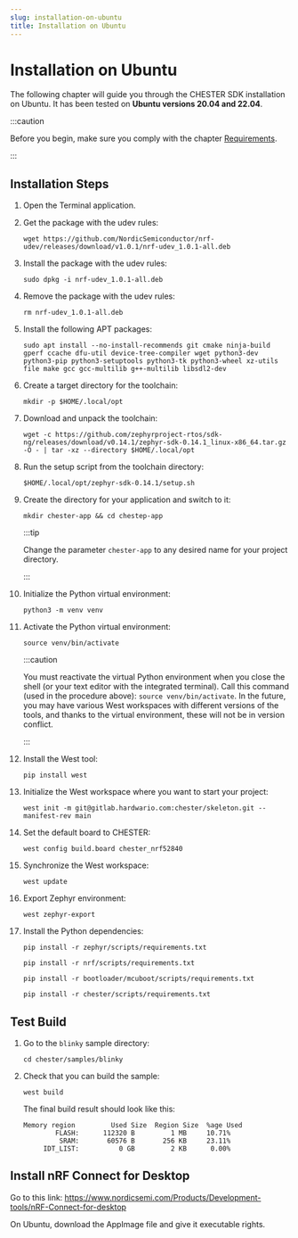 ```yaml
---
slug: installation-on-ubuntu
title: Installation on Ubuntu
---
```


# Installation on Ubuntu

The following chapter will guide you through the CHESTER SDK installation on Ubuntu. It has been tested on **Ubuntu versions 20.04 and 22.04**.

:::caution

Before you begin, make sure you comply with the chapter [Requirements](requirements).

:::

## Installation Steps

1. Open the Terminal application.

1. Get the package with the udev rules:

   ```
   wget https://github.com/NordicSemiconductor/nrf-udev/releases/download/v1.0.1/nrf-udev_1.0.1-all.deb
   ```

1. Install the package with the udev rules:

   ```
   sudo dpkg -i nrf-udev_1.0.1-all.deb
   ```

1. Remove the package with the udev rules:

   ```
   rm nrf-udev_1.0.1-all.deb
   ```

1. Install the following APT packages:

   ```
   sudo apt install --no-install-recommends git cmake ninja-build gperf ccache dfu-util device-tree-compiler wget python3-dev python3-pip python3-setuptools python3-tk python3-wheel xz-utils file make gcc gcc-multilib g++-multilib libsdl2-dev
   ```

1. Create a target directory for the toolchain:

   ```
   mkdir -p $HOME/.local/opt
   ```

1. Download and unpack the toolchain:

   ```
   wget -c https://github.com/zephyrproject-rtos/sdk-ng/releases/download/v0.14.1/zephyr-sdk-0.14.1_linux-x86_64.tar.gz -O - | tar -xz --directory $HOME/.local/opt
   ```

1. Run the setup script from the toolchain directory:

   ```
   $HOME/.local/opt/zephyr-sdk-0.14.1/setup.sh
   ```

1. Create the directory for your application and switch to it:

   ```
   mkdir chester-app && cd chestep-app
   ```

   :::tip

   Change the parameter `chester-app` to any desired name for your project directory.

   :::

1. Initialize the Python virtual environment:

   ```
   python3 -m venv venv
   ```

1. Activate the Python virtual environment:

   ```
   source venv/bin/activate
   ```

   :::caution

   You must reactivate the virtual Python environment when you close the shell (or your text editor with the integrated terminal). Call this command (used in the procedure above): `source venv/bin/activate`. In the future, you may have various West workspaces with different versions of the tools, and thanks to the virtual environment, these will not be in version conflict.

   :::

1. Install the West tool:

   ```
   pip install west
   ```

1. Initialize the West workspace where you want to start your project:

   ```
   west init -m git@gitlab.hardwario.com:chester/skeleton.git --manifest-rev main
   ```

1. Set the default board to CHESTER:

   ```
   west config build.board chester_nrf52840
   ```

1. Synchronize the West workspace:

   ```
   west update
   ```

1. Export Zephyr environment:

   ```
   west zephyr-export
   ```

1. Install the Python dependencies:

   ```
   pip install -r zephyr/scripts/requirements.txt
   ```

   ```
   pip install -r nrf/scripts/requirements.txt
   ```

   ```
   pip install -r bootloader/mcuboot/scripts/requirements.txt
   ```

   ```
   pip install -r chester/scripts/requirements.txt
   ```

## Test Build

1. Go to the `blinky` sample directory:

   ```
   cd chester/samples/blinky
   ```

1. Check that you can build the sample:

   ```
   west build
   ```

   The final build result should look like this:

   ```
   Memory region         Used Size  Region Size  %age Used
           FLASH:      112320 B         1 MB     10.71%
            SRAM:       60576 B       256 KB     23.11%
        IDT_LIST:          0 GB         2 KB      0.00%
   ```

## Install nRF Connect for Desktop

Go to this link:
https://www.nordicsemi.com/Products/Development-tools/nRF-Connect-for-desktop

On Ubuntu, download the AppImage file and give it executable rights.
